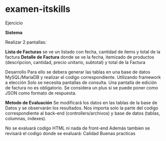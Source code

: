 # examen-itskills

Ejercicio

**Sistema**

Realizar 2 pantallas:

**Lista de Facturas**
se ve un listado con fecha, cantidad de items y total de la factura
**Detalle de Factura**
donde se ve la fecha, itemizado de productos (descripcion, cantidad, precio unitario, subtotal) y total de la
Factura


Desarrollo
Para ello se debera generar las tablas en una base de datos MySQL/MariaDB y realizar el codigo
correspondiente. Utilizando framework a elección
Solo se necesita pantallas de consulta. Una pantalla de edición de factura no es obligatorio.
Se considera un plus si se puede poner como JSON como formato de respuesta.


**Metodo de Evaluación**
Se modificará los datos en las tablas de la base de Datos y se observarán los resultados.
Nos importa solo la parte del codigo correspondiente al back-end (controllers/archivos) y base de datos
(tablas, columnas, indexes).

No se evaluará codigo HTML ni nada de front-end
Además tambien se revisará el codigo donde se evaluará:
Calidad
Buenas practicas